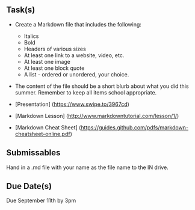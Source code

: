 Task(s)
-------
* Create a Markdown file that includes the following:
  * Italics
  * Bold
  * Headers of various sizes
  * At least one link to a website, video, etc.
  * At least one image
  * At least one block quote
  * A list - ordered or unordered, your choice.
* The content of the file should be a short blurb about what you did this summer.  Remember to keep all items school appropriate.

* [Presentation] (https://www.swipe.to/3967cd)
* [Markdown Lesson] (http://www.markdowntutorial.com/lesson/1/)
* [Markdown Cheat Sheet] (https://guides.github.com/pdfs/markdown-cheatsheet-online.pdf)

Submissables
------------------
Hand in a .md file with your name as the file name to the IN drive.

Due Date(s)
-----------
Due September 11th by 3pm
